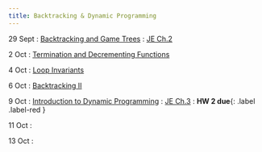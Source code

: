 ```yaml
---
title: Backtracking & Dynamic Programming
---
```


29 Sept
: [Backtracking and Game Trees](https://msu.github.io/csci-432-fall2023/assets/pdfs/09-29_notes.pdf)
   : [JE Ch.2](https://jeffe.cs.illinois.edu/teaching/algorithms/book/01-backtracking.pdf) 

2 Oct
: [Termination and Decrementing Functions](https://msu.github.io/csci-432-fall2023/assets/pdfs/10-02_notes.pdf)

4 Oct
: [Loop Invariants](https://msu.github.io/csci-432-fall2023/assets/pdfs/10-04_notes.pdf)

6 Oct
: [Backtracking II](https://msu.github.io/csci-432-fall2023/assets/pdfs/10-06_notes.pdf)

9 Oct
: [Introduction to Dynamic Programming](https://msu.github.io/csci-432-fall2023/assets/pdfs/10-09_notes.pdf)
   : [JE Ch.3](https://jeffe.cs.illinois.edu/teaching/algorithms/book/01-recursion.pdf) 
: **HW 2 due**{: .label .label-red }


11 Oct
:

13 Oct
:
